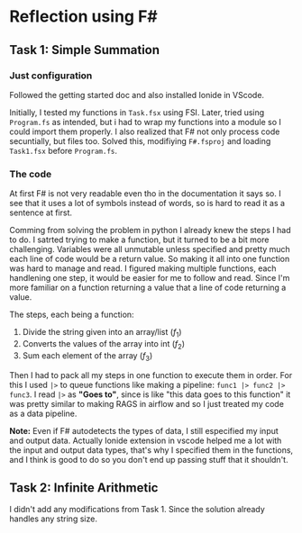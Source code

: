 # Reflection using F#

## Task 1: Simple Summation


### Just configuration
Followed the getting started doc and also installed Ionide in VScode.

Initially, I tested my functions in `Task.fsx` using FSI. Later, tried using `Program.fs` as intended, but i had to wrap my functions into a module so I could import them properly. I also realized that F# not only process code secuntially, but files too. Solved this, modifiying `F#.fsproj` and loading `Task1.fsx` before `Program.fs`.

### The code

At first F# is not very readable even tho in the documentation it says so. I see that it uses a lot of symbols instead of words, so is hard to read it as a sentence at first.

Comming from solving the problem in python I already knew the steps I had to do. I satrted trying to make a function, but it turned to be a bit more challenging. Variables were all unmutable unless specified and pretty much each line of code would be a return value. So making it all into one function was hard to manage and read. I figured making multiple functions, each handlening one step, it would be easier for me to follow and read. Since I'm more familiar on a function returning a value that a line of code returning a value.

The steps, each being a function:

1. Divide the string given into an array/list ($f_1$)
2. Converts the values of the array into int ($f_2$)
3. Sum each element of the array ($f_3$)

Then I had to pack all my steps in one function to execute them in order. For this I used `|>` to queue functions like making a pipeline:
`func1 |> func2 |> func3`.  I read `|>` as **"Goes to"**, since is like "this data goes to this function" it was pretty similar to making RAGS in airflow and so I just treated my code as a data pipeline.

**Note:** Even if F# autodetects the types of data, I still especified my input and output data. Actually Ionide extension in vscode helped me a lot with the input and output data types, that's why I specified them in the functions, and I think is good to do so you don't end up passing stuff that it shouldn't.

## Task 2: Infinite Arithmetic

I didn't add any modifications from Task 1. Since the solution already handles any string size.
